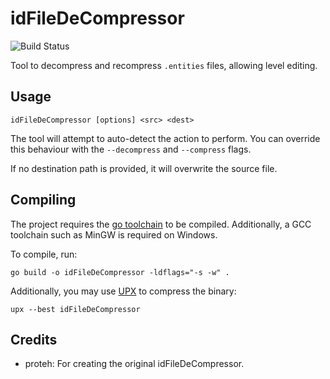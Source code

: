 # idFileDeCompressor
![Build Status](https://github.com/brunoanc/idFileDeCompressorGo/actions/workflows/test.yml/badge.svg)

Tool to decompress and recompress `.entities` files, allowing level editing.

## Usage

```
idFileDeCompressor [options] <src> <dest>
```

The tool will attempt to auto-detect the action to perform. You can override this behaviour with the `--decompress` and `--compress` flags.

If no destination path is provided, it will overwrite the source file.

## Compiling
The project requires the [go toolchain](https://go.dev/dl/) to be compiled. Additionally, a GCC toolchain such as MinGW is required on Windows.

To compile, run:

```
go build -o idFileDeCompressor -ldflags="-s -w" .
```

Additionally, you may use [UPX](https://upx.github.io/) to compress the binary:

```
upx --best idFileDeCompressor
```

## Credits
* proteh: For creating the original idFileDeCompressor.
